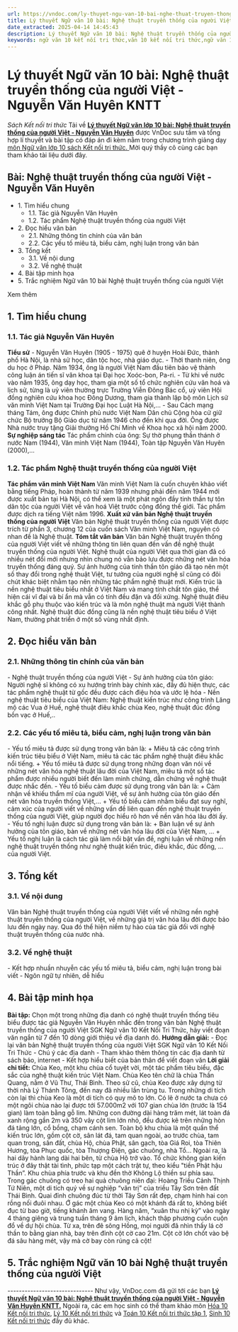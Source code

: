 ```yaml
---
url: https://vndoc.com/ly-thuyet-ngu-van-10-bai-nghe-thuat-truyen-thong-cua-nguoi-viet-nguyen-van-huyen-kntt-293737
title: Lý thuyết Ngữ văn 10 bài: Nghệ thuật truyền thống của người Việt - Nguyễn Văn Huyên KNTT - Sách Kết nối tri thức - VnDoc.com
date_extracted: 2025-04-14 14:45:43
description: Lý thuyết Ngữ văn 10 bài: Nghệ thuật truyền thống của người Việt - Nguyễn Văn Huyên sách Kết nối tri thức được VnDoc sưu tầm và giới thiệu  để tham khảo chuẩn bị cho bài giảng học kì mới sắp tới đây của mình.
keywords: ngữ văn 10 kết nối tri thức,văn 10 kết nối tri thức,ngữ văn 10,lý thuyết văn 10 kết nối tri thức,kiến thức trọng tâm môn ngữ văn 10,lý thuyết ngữ văn 10 KNTT,ngữ văn lớp 10,ôn tập lý thuyết văn lớp 10,lý thuyết môn ngữ văn 10,lý thuyết văn 10 KNTT,Lý thuyết môn ngữ văn 10 bài Nghệ thuật truyền thống của người Việt - Nguyễn Văn Huyên,Nghệ thuật truyền thống của người Việt - Nguyễn Văn Huyên,trắc nghiệm ngữ văn 10 KNTT
---
```


# Lý thuyết Ngữ văn 10 bài: Nghệ thuật truyền thống của người Việt - Nguyễn Văn Huyên KNTT
 _Sách Kết nối tri thức_
Tải về
**[Lý thuyết Ngữ văn lớp 10 bài: Nghệ thuật truyền thống của người Việt - Nguyễn Văn Huyên](<https://vndoc.com/ly-thuyet-ngu-van-10-bai-nghe-thuat-truyen-thong-cua-nguoi-viet-nguyen-van-huyen-kntt-293737>)** được VnDoc sưu tầm và tổng hợp lí thuyết và bài tập có đáp án đi kèm nằm trong chương trình giảng dạy [môn Ngữ văn lớp 10 sách Kết nối tri thức. ](<https://vndoc.com/ngu-van-10-ket-noi-tri-thuc-tap1>)Mời quý thầy cô cùng các bạn tham khảo tài liệu dưới đây.
## Bài: Nghệ thuật truyền thống của người Việt - Nguyễn Văn Huyên
  * 1\. Tìm hiểu chung
    * 1.1. Tác giả Nguyễn Văn Huyên
    * 1.2. Tác phẩm Nghệ thuật truyền thống của người Việt 
  * 2\. Đọc hiểu văn bản 
    * 2.1. Những thông tin chính của văn bản
    * 2.2. Các yếu tố miêu tả, biểu cảm, nghị luận trong văn bản
  * 3\. Tổng kết
    * 3.1. Về nội dung
    * 3.2. Về nghệ thuật
  * 4\. Bài tập minh họa
  * 5\. Trắc nghiệm Ngữ văn 10 bài Nghệ thuật truyền thống của người Việt

Xem thêm
## **1\. Tìm hiểu chung**
### **1.1. Tác giả Nguyễn Văn Huyên**
**Tiểu sử**
\- Nguyễn Văn Huyên \(1905 - 1975\) quê ở huyện Hoài Đức, thành phố Hà Nội, là nhà sử học, dân tộc học, nhà giáo dục.
\- Thời thanh niên, ông du học ở Pháp. Năm 1934, ông là người Việt Nam đầu tiên bảo vệ thành công luận án tiến sĩ văn khoa tại Đại học Xoóc-bon, Pa-ri.
\- Từ khi về nước vào năm 1935, ông dạy học, tham gia một số tổ chức nghiên cứu văn hoá và lịch sử, từng là uỷ viên thường trực Trường Viễn Đông Bác cổ, uỷ viên Hội đồng nghiên cứu khoa học Đông Dương, tham gia thành lập bộ môn Lịch sử văn minh Việt Nam tại Trường Đại học Luật Hà Nội,...
\- Sau Cách mạng tháng Tám, ông được Chính phủ nước Việt Nam Dân chủ Cộng hòa cử giữ chức Bộ trưởng Bộ Giáo dục từ năm 1946 cho đến khi qua đời. Ông được Nhà nước truy tặng Giải thưởng Hồ Chí Minh về Khoa học xã hội năm 2000.
**Sự nghiệp sáng tác**
Tác phẩm chính của ông: Sự thờ phụng thần thánh ở nước Nam \(1944\), Văn minh Việt Nam \(1944\), Toàn tập Nguyễn Văn Huyên \(2000\),...
### **1.2. Tác phẩm Nghệ thuật truyền thống của người Việt**
**Tác phẩm văn minh Việt Nam**
Văn minh Việt Nam là cuốn chuyên khảo viết bằng tiếng Pháp, hoàn thành từ năm 1939 nhưng phải đến năm 1944 mới được xuất bản tại Hà Nội, có thể xem là một phát ngôn đầy tinh thần tự tôn dân tộc của người Việt về văn hoá Việt trước cộng đồng thế giới. Tác phẩm được dịch ra tiếng Việt năm 1996.
**Xuất xứ văn bản Nghệ thuật truyền thống của người Việt**
Văn bản Nghệ thuật truyền thống của người Việt được trích từ phần 3, chương 12 của cuốn  sách Văn minh Việt Nam, nguyên có nhan đề là Nghệ thuật.
**Tóm tắt văn bản**
Văn bản Nghệ thuật truyền thống của người Việt viết về những thông tin liên quan đến vấn đề nghệ thuật truyền thống của người Việt. Nghệ thuật của người Việt qua thời gian đã có nhiều nét đổi mới nhưng nhìn chung nó vẫn bảo lưu được những nét văn hóa truyền thống đáng quý. Sự ảnh hưởng của tinh thần tôn giáo đã tạo nên một số thay đổi trong nghệ thuật Việt, tư tưởng của người nghệ sĩ cũng có đôi chút khác biệt nhằm tạo nên những tác phẩm nghệ thuật mới. Kiến trúc là nền nghệ thuật tiêu biểu nhất ở Việt Nam và mang tính chất tôn giáo, thể hiện cái vĩ đại và bí ẩn mà vẫn có tính đều đặn và đối xứng. Nghệ thuật điêu khắc gỗ phụ thuộc vào kiến trúc và là môn nghệ thuật mà người Việt thành công nhất. Nghệ thuật đúc đồng cũng là nền nghệ thuật tiêu biểu ở Việt Nam, thường phát triển ở một số vùng nhất định.
## **2\. Đọc hiểu văn bản**
### **2.1. Những thông tin chính của văn bản**
\- Nghệ thuật truyền thống của người Việt
\- Sự ảnh hưởng của tôn giáo: Người nghệ sĩ không có xu hướng trình bày chính xác, đầy đủ hiện thực, các tác phẩm nghệ thuật từ gốc đều được cách điệu hóa và ước lệ hóa
\- Nền nghệ thuật tiêu biểu của Việt Nam: Nghệ thuật kiến trúc như công trình Lăng mộ các Vua ở Huế, nghệ thuật điêu khắc chùa Keo, nghệ thuật đúc đồng bồn vạc ở Huế,..
### **2.2. Các yếu tố miêu tả, biểu cảm, nghị luận trong văn bản**
\- Yếu tố miêu tả được sử dụng trong văn bản là:
\+ Miêu tả các công trình kiến trúc tiêu biểu ở Việt Nam, miêu tả các tác phẩm nghệ thuật điêu khắc nổi tiếng.
\+ Yếu tố miêu tả được sử dụng trong những đoạn văn nói về những nét văn hóa nghệ thuật lâu đời của Việt Nam, miêu tả một số tác phẩm được nhiều người biết đến làm minh chứng, dẫn chứng về nghệ thuật được nhắc đến.
\- Yếu tố biểu cảm được sử dụng trong văn bản là:
\+ Cảm nhận về khiếu thẩm mĩ của người Việt, về sự ảnh hưởng của tôn giáo đến nét văn hóa truyền thống Việt,…
\+ Yếu tố biểu cảm nhằm biểu đạt suy nghĩ, cảm xúc của người viết về những vấn đề liên quan đến nghệ thuật truyền thống của người Việt, giúp người đọc hiểu rõ hơn về nền văn hóa lâu đời ấy.
\- Yếu tố nghị luận được sử dụng trong văn bản là:
\+ Bàn luận về sự ảnh hưởng của tôn giáo, bàn về những nét văn hóa lâu đời của Việt Nam, …
\+ Yếu tố nghị luận là cách tác giả làm nổi bật vấn đề, nghị luận về những nền nghệ thuật truyền thống như nghệ thuật kiến trúc, điêu khắc, đúc đồng, … của người Việt.
## **3\. Tổng kết**
### **3.1. Về nội dung**
Văn bản Nghệ thuật truyền thống của người Việt viết về những nền nghệ thuật truyền thống của người Việt, về những giá trị văn hóa lâu đời được bảo lưu đến ngày nay. Qua đó thể hiện niềm tự hào của tác giả đối với nghệ thuật truyền thống của nước nhà.
### **3.2. Về nghệ thuật**
\- Kết hợp nhuần nhuyễn các yếu tố miêu tả, biểu cảm, nghị luận trong bài viết
\- Ngôn ngữ tự nhiên, dễ hiểu
## **4\. Bài tập minh họa**
**Bài tập:** Chọn một trong những địa danh có nghệ thuật truyền thống tiêu biểu được tác giả Nguyễn Văn Huyên nhắc đến trong văn bản Nghệ thuật truyền thống của người Việt SGK Ngữ văn 10 Kết Nối Tri Thức, hãy viết đoạn văn ngắn từ 7 đến 10 dòng giới thiệu về địa danh đó.
**Hướng dẫn giải:**
\- Đọc lại văn bản Nghệ thuật truyền thống của người Việt SGK Ngữ văn 10 Kết Nối Tri Thức
\- Chú ý các địa danh
\- Tham khảo thêm thông tin các địa danh từ  sách báo, internet
\- Kết hợp hiểu biết của bản thân để viết đoạn văn
**Lời giải chi tiết:**
Chùa Keo, một khu chùa cổ tuyệt vời, một tác phẩm tiêu biểu, đặc sắc của nghệ thuật kiến trúc Việt Nam. Chùa Keo tên chữ là chùa Thần Quang, nằm ở Vũ Thư, Thái Bình. Theo sử cũ, chùa Keo được xây dựng từ thời nhà Lý Thánh Tông, đến nay đã nhiều lần trùng tu. Trong những di tích còn lại thì chùa Keo là một di tích có quy mô to lớn. Có lẽ ở nước ta chưa có một ngôi chùa nào lại được tới 57.000m2 với 107 gian chùa lớn \(trước là 154 gian\) làm toàn bằng gỗ lim. Những con đường dài hàng trăm mét, lát toàn đá xanh rộng gần 2m và 350 vây cột lim lớn nhỏ, đều được kê trên những hòn đá tảng lớn, cổ bồng, chạm cánh sen. Toàn bộ khu chùa là một quần thể kiến trúc lớn, gồm cột cờ, sân lát đá, tam quan ngoài, ao trước chùa, tam quan trong, sân đất, chùa Hộ, chùa Phật, sân gạch, tòa Giá Roi, tòa Thiên Hương, tòa Phục quốc, tòa Thượng Điện, gác chuông, nhà Tổ… Ngoài ra, là hai dãy hành lang dài hai bên, từ chùa Hộ trở vào. Tổ chức không gian kiến trúc ở đây thật tài tình, phức tạp một cách trật tự, theo kiểu "tiền Phật hậu Thần”. Khu chùa phía trước và khu đền thờ Không Lộ thiền sư phía sau. Trong gác chuông có treo hai quả chuông niên đại: Hoàng Triều Cảnh Thịnh Tứ Niên, một di tích quý về sự nghiệp “văn trị” của triều Tây Sơn trên đất Thái Bình. Quai đỉnh chuông đúc từ thời Tây Sơn rất đẹp, chạm hình hai con rồng nối đuôi nhau. Ớ gác một chùa Keo có một khánh đá rất to, không biết đục từ bao giờ, tiếng khánh âm vang. Hàng năm, “xuân thu nhị kỳ” vào ngày 4 tháng giêng và trung tuần tháng 9 âm lịch, khách thập phương cuồn cuộn đổ về dự hội chùa. Từ xa, trên đê sông Hồng, mọi người đã nhìn thấy lá cờ thần to bằng gian nhà, bay trên đỉnh cột cờ cao 21m. Cột cờ lớn chốt vào bệ đá sâu hàng mét, vậy mà cờ bay còn rúng cả cột\!
## 5\. Trắc nghiệm Ngữ văn 10 bài Nghệ thuật truyền thống của người Việt
 _\------------------------------_
Như vậy, VnDoc.com đã gửi tới các bạn **[Lý thuyết Ngữ văn 10 bài: Nghệ thuật truyền thống của người Việt - Nguyễn Văn Huyên KNTT.](<https://vndoc.com/ly-thuyet-ngu-van-10-bai-nghe-thuat-truyen-thong-cua-nguoi-viet-nguyen-van-huyen-kntt-293737>)** Ngoài ra, các em học sinh có thể tham khảo môn [Hóa 10 Kết nối tri thức](<https://vndoc.com/hoa-10-ket-noi-tri-thuc>), [Lý 10 Kết nối tri thức](<https://vndoc.com/vat-ly-10-ket-noi-tri-thuc>) và [Toán 10 Kết nối tri thức tập 1](<https://vndoc.com/toan-10-ket-noi-tri-thuc-tap1>), [Sinh 10 Kết nối tri thức](<https://vndoc.com/sinh-hoc-10-ket-noi-tri-thuc>) đầy đủ khác.
